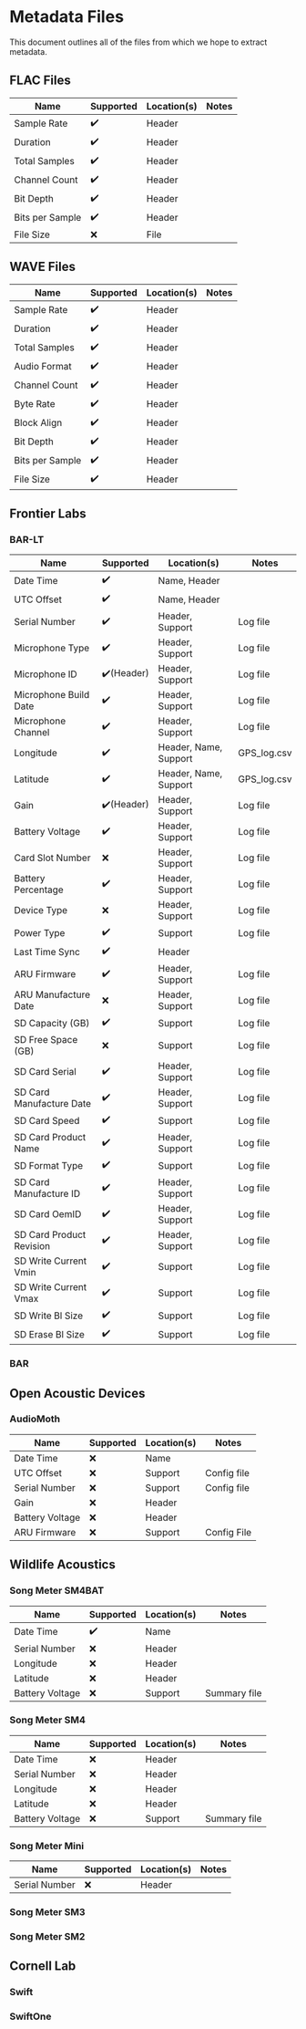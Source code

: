 # Metadata Files

This document outlines all of the files from which we hope to extract metadata.


## FLAC Files

| Name            | Supported | Location(s) | Notes |
| --------------- | --------- | ----------- | ----- |
| Sample Rate     | ✔️         | Header      |       |
| Duration        | ✔️         | Header      |       |
| Total Samples   | ✔️         | Header      |       |
| Channel Count   | ✔️         | Header      |       |
| Bit Depth       | ✔️         | Header      |       |
| Bits per Sample | ✔️         | Header      |       |
| File Size       | ❌         | File        |       |

## WAVE Files

| Name            | Supported | Location(s) | Notes |
| --------------- | --------- | ----------- | ----- |
| Sample Rate     | ✔️         | Header      |       |
| Duration        | ✔️         | Header      |       |
| Total Samples   | ✔️         | Header      |       |
| Audio Format    | ✔️         | Header      |       |
| Channel Count   | ✔️         | Header      |       |
| Byte Rate       | ✔️         | Header      |       |
| Block Align     | ✔️         | Header      |       |
| Bit Depth       | ✔️         | Header      |       |
| Bits per Sample | ✔️         | Header      |       |
| File Size       | ✔️         | Header      |       |


## Frontier Labs

### BAR-LT

| Name                     | Supported | Location(s)           | Notes       |
| ------------------------ | --------- | --------------------- | ----------- |
| Date Time                | ✔️         | Name, Header          |             |
| UTC Offset               | ✔️         | Name, Header          |             |
| Serial Number            | ✔️         | Header, Support       | Log file    |
| Microphone Type          | ✔️         | Header, Support       | Log file    |
| Microphone ID            | ✔️(Header) | Header, Support       | Log file    |
| Microphone Build Date    | ✔️         | Header, Support       | Log file    |
| Microphone Channel       | ✔️         | Header, Support       | Log file    |
| Longitude                | ✔️         | Header, Name, Support | GPS_log.csv |
| Latitude                 | ✔️         | Header, Name, Support | GPS_log.csv |
| Gain                     | ✔️(Header) | Header, Support       | Log file    |
| Battery Voltage          | ✔️         | Header, Support       | Log file    |
| Card Slot Number         | ❌         | Header, Support       | Log file    |
| Battery Percentage       | ✔️         | Header, Support       | Log file    |
| Device Type              | ❌         | Header, Support       | Log file    |
| Power Type               | ✔️         | Support               | Log file    |
| Last Time Sync           | ✔️         | Header                |             |
| ARU Firmware             | ✔️         | Header, Support       | Log file    |
| ARU Manufacture Date     | ❌         | Header, Support       | Log file    |
| SD Capacity (GB)         | ✔️         | Support               | Log file    |
| SD Free Space (GB)       | ❌         | Support               | Log file    |
| SD Card Serial           | ✔️         | Header, Support       | Log file    |
| SD Card Manufacture Date | ✔️         | Header, Support       | Log file    |
| SD Card Speed            | ✔️         | Support               | Log file    |
| SD Card Product Name     | ✔️         | Header, Support       | Log file    |
| SD Format Type           | ✔️         | Support               | Log file    |
| SD Card Manufacture ID   | ✔️         | Header, Support       | Log file    |
| SD Card OemID            | ✔️         | Header, Support       | Log file    |
| SD Card Product Revision | ✔️         | Header, Support       | Log file    |
| SD Write Current Vmin    | ✔️         | Support               | Log file    |
| SD Write Current Vmax    | ✔️         | Support               | Log file    |
| SD Write Bl Size         | ✔️         | Support               | Log file    |
| SD Erase Bl Size         | ✔️         | Support               | Log file    |

### BAR

## Open Acoustic Devices

### AudioMoth

| Name            | Supported | Location(s) | Notes       |
| --------------- | --------- | ----------- | ----------- |
| Date Time       | ❌         | Name        |             |
| UTC Offset      | ❌         | Support     | Config file |
| Serial Number   | ❌         | Support     | Config file |
| Gain            | ❌         | Header      |             |
| Battery Voltage | ❌         | Header      |             |
| ARU Firmware    | ❌         | Support     | Config File |

## Wildlife Acoustics

### Song Meter SM4BAT

| Name            | Supported | Location(s) | Notes        |
| --------------- | --------- | ----------- | ------------ |
| Date Time       | ✔️         | Name        |              |
| Serial Number   | ❌         | Header      |              |
| Longitude       | ❌         | Header      |              |
| Latitude        | ❌         | Header      |              |
| Battery Voltage | ❌         | Support     | Summary file |

### Song Meter SM4

| Name            | Supported | Location(s) | Notes        |
| --------------- | --------- | ----------- | ------------ |
| Date Time       | ❌         | Header      |              |
| Serial Number   | ❌         | Header      |              |
| Longitude       | ❌         | Header      |              |
| Latitude        | ❌         | Header      |              |
| Battery Voltage | ❌         | Support     | Summary file |

### Song Meter Mini

| Name          | Supported | Location(s) | Notes |
| ------------- | --------- | ----------- | ----- |
| Serial Number | ❌         | Header      |       |

### Song Meter SM3

### Song Meter SM2

## Cornell Lab

### Swift

### SwiftOne
